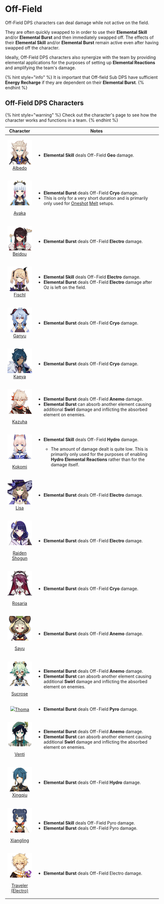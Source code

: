 # Off-Field

Off-Field DPS characters can deal damage while not active on the field.&#x20;

They are often quickly swapped to in order to use their **Elemental Skill** and/or **Elemental Burst** and then immediately swapped off. The effects of their **Elemental Skill** and/or **Elemental Burst** remain active even after having swapped off the character.&#x20;

Ideally, Off-Field DPS characters also synergize with the team by providing elemental applications for the purposes of setting up **Elemental Reactions** and amplifying the team's damage.

{% hint style="info" %}
It is important that Off-field Sub DPS have sufficient **Energy Recharge** if they are dependent on their **Elemental Burst**.
{% endhint %}

## Off-Field DPS Characters

{% hint style="warning" %}
Check out the character's page to see how the character works and functions in a team.
{% endhint %}

|                                                                               Character                                                                              | Notes                                                                                                                                                                                                                                                                                                      |
| :------------------------------------------------------------------------------------------------------------------------------------------------------------------: | ---------------------------------------------------------------------------------------------------------------------------------------------------------------------------------------------------------------------------------------------------------------------------------------------------------- |
|                   <p>​<a href="../../characters/geo/albedo.md"><img src="../../.gitbook/assets/UI_AvatarIcon_Albedo.png" alt=""><br>Albedo</a></p>                   | <ul><li><strong>Elemental Skill</strong> deals Off-Field <strong>Geo</strong> damage.</li></ul>                                                                                                                                                                                                            |
|                   <p><img src="../../.gitbook/assets/UI_AvatarIcon_Ayaka.png" alt=""></p><p><a href="../../characters/cryo/ayaka.md">Ayaka</a></p>                   | <ul><li><strong>Elemental Burst</strong> deals Off-Field <strong>Cryo</strong> damage.</li><li>This is only for a very short duration and is primarily only used for <a href="../../teams/oneshot.md">Oneshot</a> <a href="../../teams/melt.md">Melt</a> setups.</li></ul>                                 |
|                 <p>​<a href="../../characters/electro/beidou.md"><img src="../../.gitbook/assets/UI_AvatarIcon_Beidou.png" alt=""><br>Beidou</a></p>                 | <ul><li><strong>Elemental Burst</strong> deals Off-Field <strong>Electro</strong> damage.</li></ul>                                                                                                                                                                                                        |
|                 <p>​<a href="../../characters/electro/fischl.md"><img src="../../.gitbook/assets/UI_AvatarIcon_Fischl.png" alt=""><br>Fischl</a></p>                 | <ul><li><strong>Elemental Skill</strong> deals Off-Field <strong>Electro</strong> damage.</li><li><strong>Elemental Burst</strong> deals Off-Field <strong>Electro</strong> damage after Oz is left on the field.</li></ul>                                                                                |
|                    <p>​<img src="../../.gitbook/assets/UI_AvatarIcon_Ganyu.png" alt=""><br><a href="../../characters/cryo/ganyu.md">Ganyu</a></p>                    | <ul><li><strong>Elemental Burst</strong> deals Off-Field <strong>Cryo</strong> damage.</li></ul>                                                                                                                                                                                                           |
|                    <p>​<img src="../../.gitbook/assets/UI_AvatarIcon_Kaeya.png" alt=""><br><a href="../../characters/cryo/kaeya.md">Kaeya</a></p>                    | <ul><li><strong>Elemental Burst</strong> deals Off-Field <strong>Cryo</strong> damage.</li></ul>                                                                                                                                                                                                           |
|                 <p><img src="../../.gitbook/assets/UI_AvatarIcon_Kazuha.png" alt=""></p><p><a href="../../characters/anemo/kazuha.md">Kazuha</a></p>                 | <ul><li><strong>Elemental Burst</strong> deals Off-Field <strong>Anemo</strong> damage.</li><li><strong>Elemental Burst</strong> can absorb another element causing additional <strong>Swirl</strong> damage and inflicting the absorbed element on enemies.</li></ul>                                     |
|                 <p><img src="../../.gitbook/assets/UI_AvatarIcon_Kokomi.png" alt=""></p><p><a href="../../characters/hydro/kokomi.md">Kokomi</a></p>                 | <ul><li><p><strong>Elemental Skill</strong> deals Off-Field <strong>Hydro</strong> damage. </p><ul><li>The amount of damage dealt is quite low. This is primarily only used for the purposes of enabling <strong>Hydro Elemental Reactions</strong> rather than for the damage itself.</li></ul></li></ul> |
|                    <p>​<img src="../../.gitbook/assets/UI_AvatarIcon_Lisa.png" alt=""><br><a href="../../characters/electro/lisa.md">Lisa</a></p>                    | <ul><li><strong>Elemental Burst</strong> deals Off-Field <strong>Electro</strong> damage.</li></ul>                                                                                                                                                                                                        |
|         <p><img src="../../.gitbook/assets/UI_AvatarIcon_Shougun.png" alt=""></p><p><a href="../../characters/electro/raiden-shogun.md">Raiden Shogun</a></p>        | <ul><li><strong>Elemental Burst</strong> deals Off-Field <strong>Electro</strong> damage.</li></ul>                                                                                                                                                                                                        |
|                <p><img src="../../.gitbook/assets/UI_AvatarIcon_Rosaria.png" alt=""></p><p><a href="../../characters/cryo/rosaria.md">Rosaria</a></p>                | <ul><li><strong>Elemental Burst</strong> deals Off-Field <strong>Cryo</strong> damage.</li></ul>                                                                                                                                                                                                           |
|                    <p><img src="../../.gitbook/assets/UI_AvatarIcon_Sayu.png" alt=""></p><p><a href="../../characters/anemo/sayu.md">Sayu</a></p>                    | <ul><li><strong>Elemental Burst</strong> deals Off-Field <strong>Anemo</strong> damage.</li></ul>                                                                                                                                                                                                          |
|                <p><img src="../../.gitbook/assets/UI_AvatarIcon_Sucrose.png" alt=""></p><p><a href="../../characters/anemo/sucrose.md">Sucrose</a></p>               | <ul><li><strong>Elemental Burst</strong> deals Off-Field <strong>Anemo</strong> damage.</li><li><strong>Elemental Burst</strong> can absorb another element causing additional <strong>Swirl</strong> damage and inflicting the absorbed element on enemies.</li></ul>                                     |
|                                     ![](../../.gitbook/assets/UI\_AvatarIcon\_Tohma.png)[Thoma](../../characters/pyro/thoma-1.md)                                    | <ul><li><strong>Elemental Burst</strong> deals Off-Field <strong>Pyro</strong> damage.</li></ul>                                                                                                                                                                                                           |
|                   <p><img src="../../.gitbook/assets/UI_AvatarIcon_Venti.png" alt=""></p><p><a href="../../characters/anemo/venti.md">Venti</a></p>                  | <ul><li><strong>Elemental Burst</strong> deals Off-Field <strong>Anemo</strong> damage.</li><li><strong>Elemental Burst</strong> can absorb another element causing additional <strong>Swirl</strong> damage and inflicting the absorbed element on enemies.</li></ul>                                     |
|                 <p>​<img src="../../.gitbook/assets/UI_AvatarIcon_Xingqiu.png" alt=""><br><a href="../../characters/hydro/xingqiu.md">Xingqiu</a></p>                | <ul><li><strong>Elemental Burst</strong> deals Off-Field <strong>Hydro</strong> damage.</li></ul>                                                                                                                                                                                                          |
|             <p><img src="../../.gitbook/assets/UI_AvatarIcon_Xiangling.png" alt=""></p><p><a href="../../characters/pyro/xiangling.md">Xiangling</a></p>             | <ul><li><strong>Elemental Skill</strong> deals Off-Field Pyro damage.</li><li><strong>Elemental Burst</strong> deals Off-Field Pyro damage.</li></ul>                                                                                                                                                      |
| <p><img src="../../.gitbook/assets/UI_AvatarIcon_Aether_Electro.png" alt=""></p><p><a href="../../characters/electro/traveler-electro.md">Traveler (Electro)</a></p> | <ul><li><strong>Elemental Burst</strong> deals Off-Field Electro damage.</li></ul>                                                                                                                                                                                                                         |
